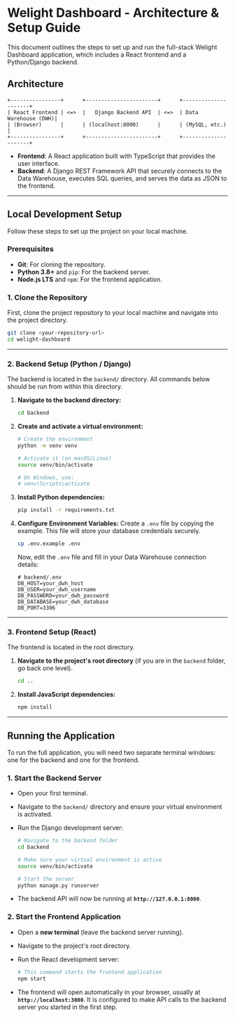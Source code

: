 # Welight Dashboard - Architecture & Setup Guide

This document outlines the steps to set up and run the full-stack Welight Dashboard application, which includes a React frontend and a Python/Django backend.

## Architecture

```
+----------------+      +-----------------------+      +---------------------+
| React Frontend | <=>  |   Django Backend API  | <=>  | Data Warehouse (DWH)|
| (Browser)      |      | (localhost:8000)      |      | (MySQL, etc.)       |
+----------------+      +-----------------------+      +---------------------+
```

- **Frontend**: A React application built with TypeScript that provides the user interface.
- **Backend**: A Django REST Framework API that securely connects to the Data Warehouse, executes SQL queries, and serves the data as JSON to the frontend.

---

## Local Development Setup

Follow these steps to set up the project on your local machine.

### Prerequisites

- **Git**: For cloning the repository.
- **Python 3.8+** and `pip`: For the backend server.
- **Node.js LTS** and `npm`: For the frontend application.

### 1. Clone the Repository

First, clone the project repository to your local machine and navigate into the project directory.

```bash
git clone <your-repository-url>
cd welight-dashboard
```

---

### 2. Backend Setup (Python / Django)

The backend is located in the `backend/` directory. All commands below should be run from within this directory.

1.  **Navigate to the backend directory:**
    ```bash
    cd backend
    ```

2.  **Create and activate a virtual environment:**
    ```bash
    # Create the environment
    python -m venv venv

    # Activate it (on macOS/Linux)
    source venv/bin/activate
    
    # On Windows, use:
    # venv\Scripts\activate
    ```

3.  **Install Python dependencies:**
    ```bash
    pip install -r requirements.txt
    ```

4.  **Configure Environment Variables:**
    Create a `.env` file by copying the example. This file will store your database credentials securely.
    ```bash
    cp .env.example .env
    ```
    Now, edit the `.env` file and fill in your Data Warehouse connection details:
    ```
    # backend/.env
    DB_HOST=your_dwh_host
    DB_USER=your_dwh_username
    DB_PASSWORD=your_dwh_password
    DB_DATABASE=your_dwh_database
    DB_PORT=3306
    ```

---

### 3. Frontend Setup (React)

The frontend is located in the root directory.

1.  **Navigate to the project's root directory** (if you are in the `backend` folder, go back one level).
    ```bash
    cd ..
    ```

2.  **Install JavaScript dependencies:**
    ```bash
    npm install
    ```

---

## Running the Application

To run the full application, you will need two separate terminal windows: one for the backend and one for the frontend.

### 1. Start the Backend Server

-   Open your first terminal.
-   Navigate to the `backend/` directory and ensure your virtual environment is activated.
-   Run the Django development server:

    ```bash
    # Navigate to the backend folder
    cd backend

    # Make sure your virtual environment is active
    source venv/bin/activate

    # Start the server
    python manage.py runserver
    ```
-   The backend API will now be running at **`http://127.0.0.1:8000`**.

### 2. Start the Frontend Application

-   Open a **new terminal** (leave the backend server running).
-   Navigate to the project's root directory.
-   Run the React development server:

    ```bash
    # This command starts the frontend application
    npm start
    ```
-   The frontend will open automatically in your browser, usually at **`http://localhost:3000`**. It is configured to make API calls to the backend server you started in the first step.
